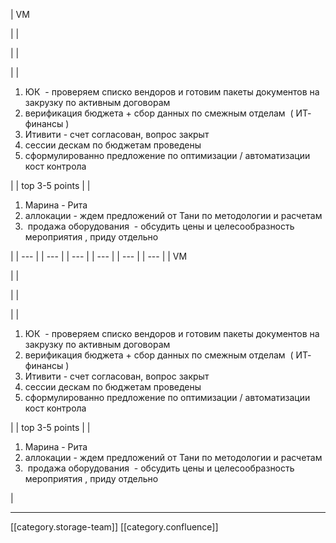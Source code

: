 





| VM

 | 
| 

 | 
| 

 | 
| 
1. ЮК  - проверяем списко вендоров и готовим пакеты документов на закрузку по активным договорам
1. верификация бюджета + сбор данных по смежным отделам  ( ИТ- финансы )
1. Итивити - счет согласован, вопрос закрыт 
1. сессии дескам по бюджетам проведены
1. cформулированно предложение по оптимизации / автоматизации кост контрола 

 | 
| top 3-5 points | 
| 
1. Марина - Рита
1. аллокации - ждем предложений от Тани по методологии и расчетам 
1.  продажа оборудования  - обсудить цены и целесообразность мероприятия , приду отдельно

 | 
|  --- | 
|  --- | 
|  --- | 
|  --- | 
|  --- | 
|  --- | 
| VM

 | 
| 

 | 
| 

 | 
| 
1. ЮК  - проверяем списко вендоров и готовим пакеты документов на закрузку по активным договорам
1. верификация бюджета + сбор данных по смежным отделам  ( ИТ- финансы )
1. Итивити - счет согласован, вопрос закрыт 
1. сессии дескам по бюджетам проведены
1. cформулированно предложение по оптимизации / автоматизации кост контрола 

 | 
| top 3-5 points | 
| 
1. Марина - Рита
1. аллокации - ждем предложений от Тани по методологии и расчетам 
1.  продажа оборудования  - обсудить цены и целесообразность мероприятия , приду отдельно

 | 







*****

[[category.storage-team]] 
[[category.confluence]] 
